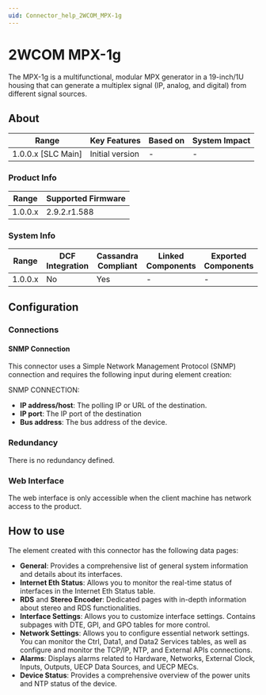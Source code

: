 ```yaml
---
uid: Connector_help_2WCOM_MPX-1g
---
```


# 2WCOM MPX-1g

The MPX-1g is a multifunctional, modular MPX generator in a 19-inch/1U housing that can generate a multiplex signal (IP, analog, and digital) from different signal sources.

## About

| Range                | Key Features     | Based on     | System Impact     |
|----------------------|------------------|--------------|-------------------|
| 1.0.0.x [SLC Main]   | Initial version  | -            | -                 |

### Product Info

| Range     | Supported Firmware     |
|-----------|------------------------|
| 1.0.0.x   | 2.9.2.r1.588           |

### System Info

| Range     | DCF Integration     | Cassandra Compliant     | Linked Components     | Exported Components     |
|-----------|---------------------|-------------------------|-----------------------|-------------------------|
| 1.0.0.x   | No                  | Yes                     | -                     | -                       |

## Configuration

### Connections

#### SNMP Connection

This connector uses a Simple Network Management Protocol (SNMP) connection and requires the following input during element creation:

SNMP CONNECTION:

- **IP address/host**: The polling IP or URL of the destination.
- **IP port**: The IP port of the destination
- **Bus address**: The bus address of the device.

### Redundancy

There is no redundancy defined.

### Web Interface

The web interface is only accessible when the client machine has network access to the product.

## How to use

The element created with this connector has the following data pages:

- **General**: Provides a comprehensive list of general system information and details about its interfaces.
- **Internet Eth Status**: Allows you to monitor the real-time status of interfaces in the Internet Eth Status table.
- **RDS** and **Stereo Encoder**: Dedicated pages with in-depth information about stereo and RDS functionalities.
- **Interface Settings**: Allows you to customize interface settings. Contains subpages with DTE, GPI, and GPO tables for more control.
- **Network Settings**: Allows you to configure essential network settings. You can monitor the Ctrl, Data1, and Data2 Services tables, as well as configure and monitor the TCP/IP, NTP, and External APIs connections.
- **Alarms**: Displays alarms related to Hardware, Networks, External Clock, Inputs, Outputs, UECP Data Sources, and UECP MECs.
- **Device Status**: Provides a comprehensive overview of the power units and NTP status of the device.

